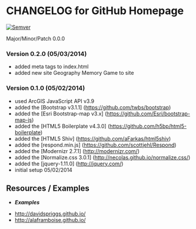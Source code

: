 # CHANGELOG for GitHub Homepage

[![Semver](http://img.shields.io/SemVer/2.0.0.png)](http://semver.org/spec/v2.0.0.html)

Major/Minor/Patch 0.0.0

### Version 0.2.0 (05/03/2014)

* added meta tags to index.html
* added new site Geography Memory Game to site

### Version 0.1.0 (05/02/2014)

* used ArcGIS JavaScript API v3.9
* added the [Bootstrap v3.1.1] (https://github.com/twbs/bootstrap)
* added the [Esri Bootstrap-map v3.x] (https://github.com/Esri/bootstrap-map-js)
* added the [HTML5 Boilerplate v4.3.0] (https://github.com/h5bp/html5-boilerplate)
* added the [HTML5 Shiv] (https://github.com/aFarkas/html5shiv)
* added the [respond.min.js] (https://github.com/scottjehl/Respond)
* added the [Modernizr 2.7.1] (http://modernizr.com/)
* added the [Normalize.css 3.0.1] (http://necolas.github.io/normalize.css/)
* added the [jquery-1.11.0] (http://jquery.com/)
* initial setup 05/02/2014

## Resources / Examples

- ***Examples***

* http://davidspriggs.github.io/
* http://alaframboise.github.io/
